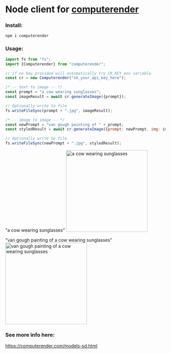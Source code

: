 # Node client for [computerender](https://computerender.com)

### Install:  
```npm i computerender```

### Usage:  
```javascript
import fs from "fs";
import {Computerender} from "computerender";

// if no key provided will automatically try CR_KEY env variable
const cr = new Computerender("sk_your_api_key_here");

/* -- text to image -- */
const prompt = "a cow wearing sunglasses";
const imageResult = await cr.generateImage({prompt});

// Optionally write to file 
fs.writeFileSync(prompt + ".jpg", imageResult);

/* -- image to image -- */
const newPrompt = "van gough painting of " + prompt;
const styledResult = await cr.generateImage({prompt: newPrompt, img: imageResult});

// Optionally write to file
fs.writeFileSync(newPrompt + ".jpg", styledResult);
```
"a cow wearing sunglasses"
<img src="https://i.imgur.com/nhEQtQo.jpg" 
alt="a cow wearing sunglasses" width="256"/>  
  
    
"van gough painting of a cow wearing sunglasses"
<img src="https://i.imgur.com/0qV4YB2.jpg" 
alt="van gough painting of a cow wearing sunglasses" width="256"/>

### See more info here:  
https://computerender.com/models-sd.html